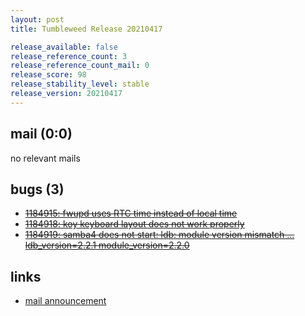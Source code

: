```yaml
---
layout: post
title: Tumbleweed Release 20210417

release_available: false
release_reference_count: 3
release_reference_count_mail: 0
release_score: 98
release_stability_level: stable
release_version: 20210417
---
```


## mail (0:0)

no relevant mails

## bugs (3)

<!--more-->

- ~~[1184915: fwupd uses RTC time instead of local time](https://bugzilla.opensuse.org/show_bug.cgi?id=1184915)~~
- ~~[1184918: koy keyboard layout does not work properly](https://bugzilla.opensuse.org/show_bug.cgi?id=1184918)~~
- ~~[1184919: samba4 does not start: ldb: module version mismatch ... ldb_version=2.2.1 module_version=2.2.0](https://bugzilla.opensuse.org/show_bug.cgi?id=1184919)~~



## links

- [mail announcement](https://lists.opensuse.org/archives/list/factory@lists.opensuse.org/thread/LHWORZJDARZQR2AG4L2LPQ4SOHG5B6E5)

